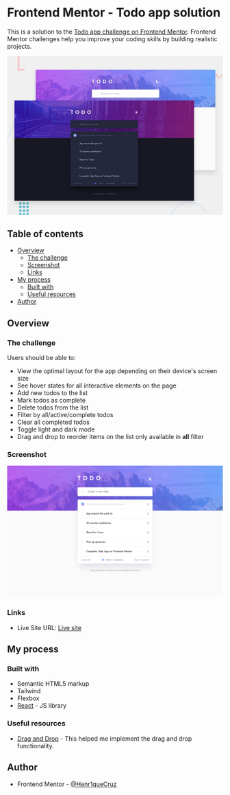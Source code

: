 # Frontend Mentor - Todo app solution

This is a solution to the [Todo app challenge on Frontend Mentor](https://www.frontendmentor.io/challenges/todo-app-Su1_KokOW). Frontend Mentor challenges help you improve your coding skills by building realistic projects.

![Design preview for the todo app coding challenge](./design/desktop-preview.jpg)

## Table of contents

- [Overview](#overview)
  - [The challenge](#the-challenge)
  - [Screenshot](#screenshot)
  - [Links](#links)
- [My process](#my-process)
  - [Built with](#built-with)
  - [Useful resources](#useful-resources)
- [Author](#author)

## Overview

### The challenge

Users should be able to:

- View the optimal layout for the app depending on their device's screen size
- See hover states for all interactive elements on the page
- Add new todos to the list
- Mark todos as complete
- Delete todos from the list
- Filter by all/active/complete todos
- Clear all completed todos
- Toggle light and dark mode
- Drag and drop to reorder items on the list only available in **all** filter

### Screenshot

![](./screenshot.png)

### Links

- Live Site URL: [Live site](https://todo-hatp3bbw9-henr1quecruzs-projects.vercel.app/)

## My process

### Built with

- Semantic HTML5 markup
- Tailwind
- Flexbox
- [React](https://reactjs.org/) - JS library

### Useful resources

- [Drag and Drop](https://www.framer.com/motion/) - This helped me implement the drag and drop functionality.

## Author

- Frontend Mentor - [@Henr1queCruz](https://www.frontendmentor.io/profile/Henr1queCruz)
